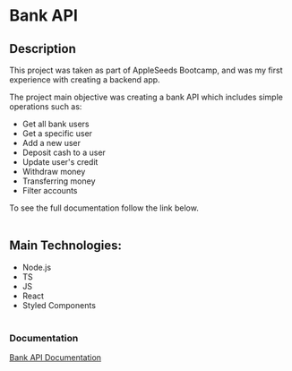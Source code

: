 # Bank API

## Description

This project was taken as part of AppleSeeds Bootcamp, and was my first experience with creating a backend app.

The project main objective was creating a bank API which includes simple operations such as:

-   Get all bank users
-   Get a specific user
-   Add a new user
-   Deposit cash to a user
-   Update user's credit
-   Withdraw money
-   Transferring money
-   Filter accounts

To see the full documentation follow the link below.
<br>
<br>

## Main Technologies:

-   Node.js
-   TS
-   JS
-   React
-   Styled Components
    <br>
    <br>

### Documentation

[Bank API Documentation](https://github.com/shirtol/Bank_API/wiki)
